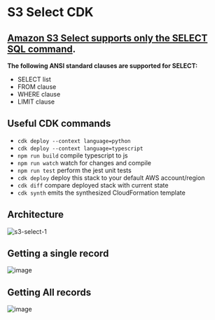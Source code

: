 # S3 Select CDK
## [Amazon S3 Select supports only the SELECT SQL command](https://docs.aws.amazon.com/AmazonS3/latest/userguide/selecting-content-from-objects.html). 
**The following ANSI standard clauses are supported for SELECT:**
+ SELECT list
+ FROM clause
+ WHERE clause
+ LIMIT clause
## Useful CDK commands
* `cdk deploy --context language=python`
* `cdk deploy --context language=typescript`
* `npm run build`   compile typescript to js
* `npm run watch`   watch for changes and compile
* `npm run test`    perform the jest unit tests
* `cdk deploy`      deploy this stack to your default AWS account/region
* `cdk diff`        compare deployed stack with current state
* `cdk synth`       emits the synthesized CloudFormation template
## Architecture
![s3-select-1](https://github.com/PHIDELIST/s3-select-cdk/assets/64526896/140fec0a-a757-4b35-9bf9-eb30d59bc0c0)

## Getting a single record
![image](https://github.com/PHIDELIST/s3-select-cdk/assets/64526896/a1aeae9d-8b2c-48ed-8497-116c85c89d42)
## Getting All records
![image](https://github.com/PHIDELIST/s3-select-cdk/assets/64526896/77f61547-e9d7-4e34-aba3-029f01ad469f)

